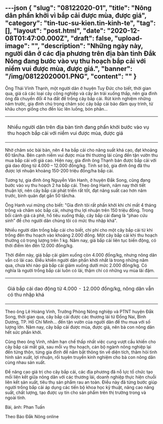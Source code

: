 ---json
{
    "slug": "08122020-01",
    "title": "Nông dân phấn khởi vì bắp cải được mùa, được giá",
    "category": "tin-tuc-su-kien.tin-kinh-te",
    "tag": [],
    "layout": "post.html",
    "date": "2020-12-08T01:47:00.000Z",
    "draft": false,
    "upload-image": "",
    "description": "Những ngày này, người dân ở các địa phương trên địa bàn tỉnh Đắk Nông đang bước vào vụ thu hoạch bắp cải với niềm vui được mùa, được giá.",
    "banner": "/img/08122020001.PNG",
    "__content__": ""
}
---
<p>&Ocirc;ng Th&aacute;i Vĩnh Thạnh, một người d&acirc;n ở huyện Tuy Đức cho biết, thời gian qua, gi&aacute; cả c&aacute;c loại c&acirc;y c&ocirc;ng nghiệp v&agrave; c&acirc;y ăn tr&aacute;i xuống thấp, n&ecirc;n gia đ&igrave;nh &ocirc;ng đ&atilde; chuyển đổi 4 ha đất để trồng c&acirc;y bắp cải. R&uacute;t kinh nghiệm những năm trước, gia đ&igrave;nh ch&uacute; trọng chăm s&oacute;c c&acirc;y bắp cải bảo đảm quy tr&igrave;nh, từ kh&acirc;u chọn giống cho đến l&uacute;c l&ecirc;n luống, b&oacute;n ph&acirc;n...</p>

<table align="center">
	<tbody>
		<tr>
			<td><img alt="" src="http://www.baodaknong.org.vn/database/image/2020/12/07/3457-KT-1.jpg" /></td>
		</tr>
		<tr>
			<td>
			<p>Nhiều người d&acirc;n tr&ecirc;n địa b&agrave;n tỉnh đang phấn khởi bước v&agrave;o vụ thu hoạch bắp cải với niềm vui được m&ugrave;a, được gi&aacute;</p>
			</td>
		</tr>
	</tbody>
</table>

<p>Nhờ chăm s&oacute;c b&agrave;i bản, n&ecirc;n 4 ha bắp cải cho năng suất kh&aacute; cao, đạt khoảng 60 tấn/ha. B&ecirc;n cạnh niềm vui được m&ugrave;a th&igrave; thương l&aacute;i cũng đến tận vườn thu mua bắp cải với gi&aacute; cao. Hiện nay, gia đ&igrave;nh &ocirc;ng Thạnh b&aacute;n được bắp cải với gi&aacute; dao động từ 4.000 &ndash; 12.000 đồng/kg. T&iacute;nh sơ bộ, gia đ&igrave;nh &ocirc;ng đ&atilde; thu được lợi nhuận khoảng 150-200 triệu đồng/ha bắp cải.</p>

<p>Tương tự, gia đ&igrave;nh &ocirc;ng Nguyễn Văn Hanh, ở huyện Đắk Song, cũng đang bước v&agrave;o vụ thu hoạch 2 ha bắp cải. Theo &ocirc;ng Hanh, năm nay thời tiết thuận lợi, n&ecirc;n c&acirc;y bắp cải ph&aacute;t triển rất tốt, đạt năng suất cao hơn năm trước, b&igrave;nh qu&acirc;n đạt gần 50 tấn/ha.</p>

<p>&Ocirc;ng Hanh vui mừng cho biết: &quot;Gia đ&igrave;nh t&ocirc;i rất phấn khởi khi chỉ mất 4 th&aacute;ng trồng v&agrave; chăm s&oacute;c bắp cải, nhưng thu lợi nhuận tr&ecirc;n 150 triệu đồng. Trong bối cảnh gi&aacute; c&agrave; ph&ecirc;, hồ ti&ecirc;u xuống thấp, c&acirc;y bắp cải đang l&agrave; &ldquo;phao cứu sinh&rdquo; để cho người d&acirc;n ch&uacute;ng t&ocirc;i c&oacute; mức thu nhập kh&aacute;&quot;.</p>

<p>Nhiều người d&acirc;n trồng bắp cải cho biết, chi ph&iacute; cho một c&acirc;y bắp cải từ khi trồng đến thu hoạch v&agrave;o khoảng 2.000 đồng. Một c&acirc;y bắp cải khi thu hoạch thường c&oacute; trọng lượng tr&ecirc;n 1 kg. Năm nay, gi&aacute; bắp cải li&ecirc;n tục biến động, c&oacute; thời điểm l&ecirc;n đến 12.000 đồng/kg.</p>

<p>Thời điểm n&agrave;y, gi&aacute; bắp cải giảm xuống c&ograve;n 4.000 đồng/kg, nhưng n&ocirc;ng d&acirc;n vẫn c&oacute; l&atilde;i cao. Điều khiến người d&acirc;n phấn khởi nhất l&agrave; trong những năm qua, chưa khi n&agrave;o gi&aacute; bắp cải giảm xuống dưới mức 2.000 đồng/kg. C&oacute; nghĩa l&agrave; người trồng bắp cải lu&ocirc;n c&oacute; l&atilde;i, thậm ch&iacute; c&oacute; những vụ m&ugrave;a l&atilde;i đậm.</p>

<table align="center">
	<tbody>
		<tr>
			<td><img alt="" src="http://www.baodaknong.org.vn/database/image/2020/12/07/3457-KT-2.jpg" /></td>
		</tr>
		<tr>
			<td>
			<p>Gi&aacute; bắp cải dao động từ 4.000 - 12.000 đồng/kg, n&ocirc;ng d&acirc;n vẫn c&oacute; thu nhập kh&aacute;</p>
			</td>
		</tr>
	</tbody>
</table>

<p>Theo &ocirc;ng L&ecirc; Ho&agrave;ng Vinh, Trưởng Ph&ograve;ng N&ocirc;ng nghiệp v&agrave; PTNT huyện Đắk Song, thời gian qua, c&acirc;y bắp cải được c&aacute;c thương l&aacute;i từ Đồng Nai, B&igrave;nh Dương, TP. Hồ Ch&iacute; Minh... đến tận vườn của người d&acirc;n để thu mua với số lượng lớn. Năm nay, c&acirc;y bắp cải được m&ugrave;a, được gi&aacute;, n&ecirc;n b&agrave; con n&ocirc;ng d&acirc;n hết sức phấn khởi.</p>

<p>Cũng theo &ocirc;ng Vinh, nhằm hạn chế thấp nhất việc cung vượt cầu khiến cho c&acirc;y bắp cải mất gi&aacute;, sau mỗi vụ thu hoạch, c&aacute;n bộ ng&agrave;nh n&ocirc;ng nghiệp lại đến từng th&ocirc;n, từng gia đ&igrave;nh để nắm bắt th&ocirc;ng tin về diện t&iacute;ch, thăm hỏi t&igrave;nh h&igrave;nh sản xuất, lợi nhuận, rồi tuy&ecirc;n truyền kinh nghiệm cho b&agrave; con n&ocirc;ng d&acirc;n c&ugrave;ng nhau sản xuất. &nbsp;</p>

<p>Để n&acirc;ng cao gi&aacute; trị cho c&acirc;y bắp cải, c&aacute;c địa phương đ&atilde; nỗ lực tổ chức tạo mối li&ecirc;n kết giữa n&ocirc;ng d&acirc;n với c&aacute;c thương l&aacute;i, doanh nghiệp thực hiện chuỗi li&ecirc;n kết sản xuất, ti&ecirc;u thụ sản phẩm rau an to&agrave;n. Điều n&agrave;y đ&atilde; từng bước gi&uacute;p người trồng bắp cải &aacute;p dụng c&aacute;c tiến bộ khoa học kỹ thuật, n&acirc;ng cao năng suất, chất lượng, tạo được uy t&iacute;n cho sản phẩm tr&ecirc;n thị trường trong v&agrave; ngo&agrave;i tỉnh.</p>

<p>B&agrave;i, ảnh: Phan Tuấn</p>

<p>Theo B&aacute;o Đắk N&ocirc;ng online</p>
